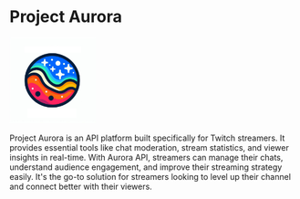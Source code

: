 # Project Aurora

<img src="data/img/aurora_project_logo.jpg"  width="30%">

Project Aurora is an API platform built specifically for Twitch streamers. It provides essential tools like chat moderation, stream statistics, and viewer insights in real-time. With Aurora API, streamers can manage their chats, understand audience engagement, and improve their streaming strategy easily. It's the go-to solution for streamers looking to level up their channel and connect better with their viewers.

